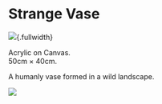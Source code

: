 # Strange Vase
![](strange-vase.png){.fullwidth}

Acrylic on Canvas.  
50cm × 40cm.  

A humanly vase formed in a wild landscape.

![](strange-vase-side.png)